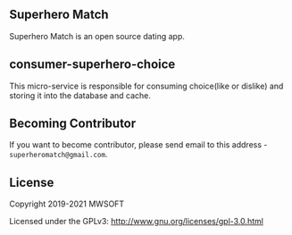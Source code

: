 ## Superhero Match
Superhero Match is an open source dating app.

## consumer-superhero-choice
This micro-service is responsible for consuming choice(like or dislike) and storing it into the database and cache. 

## Becoming Contributor
If you want to become contributor, please send email to this address - `superheromatch@gmail.com`.

## License
Copyright 2019-2021 MWSOFT

Licensed under the GPLv3: http://www.gnu.org/licenses/gpl-3.0.html